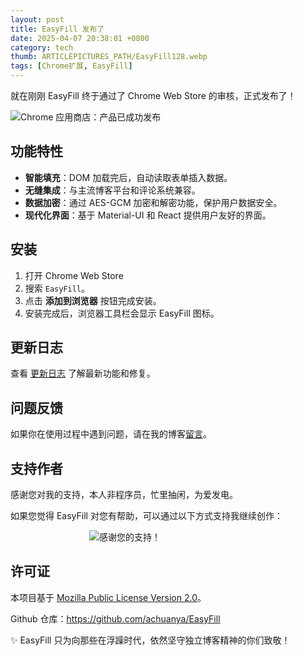 ```yaml
---
layout: post
title: EasyFill 发布了
date: 2025-04-07 20:38:01 +0800
category: tech
thumb: ARTICLEPICTURES_PATH/EasyFill128.webp
tags: [Chrome扩展, EasyFill]
---
```


就在刚刚 EasyFill 终于通过了 Chrome Web Store 的审核，正式发布了！

![Chrome 应用商店：产品已成功发布][p1]

## 功能特性

- **智能填充**：DOM 加载完后，自动读取表单插入数据。
- **无缝集成**：与主流博客平台和评论系统兼容。
- **数据加密**：通过 AES-GCM 加密和解密功能，保护用户数据安全。
- **现代化界面**：基于 Material-UI 和 React 提供用户友好的界面。

## 安装

1. 打开 Chrome Web Store
2. 搜索 `EasyFill`。
3. 点击 **添加到浏览器** 按钮完成安装。
4. 安装完成后，浏览器工具栏会显示 EasyFill 图标。

## 更新日志

查看 [更新日志](https://github.com/achuanya/EasyFill/blob/main/UpdateLog.md) 了解最新功能和修复。

## 问题反馈

如果你在使用过程中遇到问题，请在我的博客[留言](https://lhasa.icu/guestbook.html)。

## 支持作者

感谢您对我的支持，本人非程序员，忙里抽闲，为爱发电。

如果您觉得 EasyFill 对您有帮助，可以通过以下方式支持我继续创作：

<img src="https://cos.lhasa.icu/StylePictures/Appreciation-code.webp" title="感谢您的支持！" style="max-width:50%; display: block; margin: 0 auto;" />

## 许可证

本项目基于 [Mozilla Public License Version 2.0](https://github.com/achuanya/EasyFill/blob/main/LICENSE)。

Github 仓库：https://github.com/achuanya/EasyFill

✨ EasyFill 只为向那些在浮躁时代，依然坚守独立博客精神的你们致敬！

[p1]: https://cos.lhasa.icu/ArticlePictures/ChromeWebStore1.webp